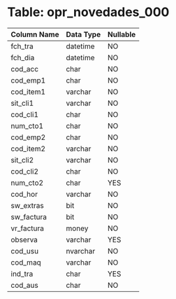 # Table: opr_novedades_000

| Column Name | Data Type | Nullable |
|-------------|-----------|----------|
| fch_tra | datetime | NO |
| fch_dia | datetime | NO |
| cod_acc | char | NO |
| cod_emp1 | char | NO |
| cod_item1 | varchar | NO |
| sit_cli1 | varchar | NO |
| cod_cli1 | char | NO |
| num_cto1 | char | NO |
| cod_emp2 | char | NO |
| cod_item2 | varchar | NO |
| sit_cli2 | varchar | NO |
| cod_cli2 | char | NO |
| num_cto2 | char | YES |
| cod_hor | varchar | NO |
| sw_extras | bit | NO |
| sw_factura | bit | NO |
| vr_factura | money | NO |
| observa | varchar | YES |
| cod_usu | nvarchar | NO |
| cod_maq | varchar | NO |
| ind_tra | char | YES |
| cod_aus | char | NO |
